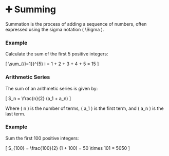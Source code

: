 # ➕ Summing

Summation is the process of adding a sequence of numbers, often expressed using the sigma notation \( \Sigma \).

### Example

Calculate the sum of the first 5 positive integers:

\[
\sum_{{i=1}}^{5} i = 1 + 2 + 3 + 4 + 5 = 15
\]

### Arithmetic Series

The sum of an arithmetic series is given by:

\[
S_n = \frac{n}{2} (a_1 + a_n)
\]

Where \( n \) is the number of terms, \( a_1 \) is the first term, and \( a_n \) is the last term.

### Example

Sum the first 100 positive integers:

\[
S_{100} = \frac{100}{2} (1 + 100) = 50 \times 101 = 5050
\]
